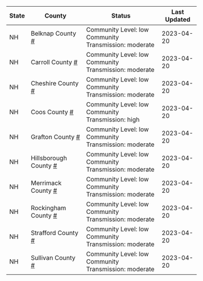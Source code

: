 State | County | Status | Last Updated
--- | --- | --- | --- 
NH | Belknap County <a href="#belknap_county">#</a> | <a name="belknap_county"></a>Community Level: low<br/>Community Transmission: moderate | 2023-04-20
NH | Carroll County <a href="#carroll_county">#</a> | <a name="carroll_county"></a>Community Level: low<br/>Community Transmission: moderate | 2023-04-20
NH | Cheshire County <a href="#cheshire_county">#</a> | <a name="cheshire_county"></a>Community Level: low<br/>Community Transmission: moderate | 2023-04-20
NH | Coos County <a href="#coos_county">#</a> | <a name="coos_county"></a>Community Level: low<br/>Community Transmission: high | 2023-04-20
NH | Grafton County <a href="#grafton_county">#</a> | <a name="grafton_county"></a>Community Level: low<br/>Community Transmission: moderate | 2023-04-20
NH | Hillsborough County <a href="#hillsborough_county">#</a> | <a name="hillsborough_county"></a>Community Level: low<br/>Community Transmission: moderate | 2023-04-20
NH | Merrimack County <a href="#merrimack_county">#</a> | <a name="merrimack_county"></a>Community Level: low<br/>Community Transmission: moderate | 2023-04-20
NH | Rockingham County <a href="#rockingham_county">#</a> | <a name="rockingham_county"></a>Community Level: low<br/>Community Transmission: moderate | 2023-04-20
NH | Strafford County <a href="#strafford_county">#</a> | <a name="strafford_county"></a>Community Level: low<br/>Community Transmission: moderate | 2023-04-20
NH | Sullivan County <a href="#sullivan_county">#</a> | <a name="sullivan_county"></a>Community Level: low<br/>Community Transmission: moderate | 2023-04-20
